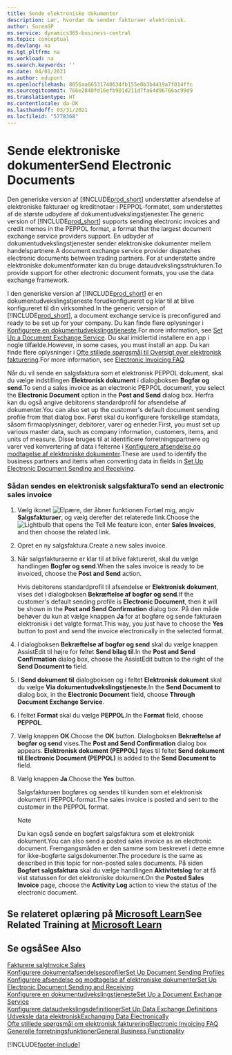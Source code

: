 ```yaml
---
title: Sende elektroniske dokumenter
description: Lær, hvordan du sender fakturaer elektronisk.
author: SorenGP
ms.service: dynamics365-business-central
ms.topic: conceptual
ms.devlang: na
ms.tgt_pltfrm: na
ms.workload: na
ms.search.keywords: ''
ms.date: 04/01/2021
ms.author: edupont
ms.openlocfilehash: 8056aa66531740634fb155e0b3b4419a7f014ffc
ms.sourcegitcommit: 766e2840fd16efb901d211d7fa64d96766ac99d9
ms.translationtype: HT
ms.contentlocale: da-DK
ms.lasthandoff: 03/31/2021
ms.locfileid: "5778368"
---
```

# <a name="send-electronic-documents"></a><span data-ttu-id="f8636-103">Sende elektroniske dokumenter</span><span class="sxs-lookup"><span data-stu-id="f8636-103">Send Electronic Documents</span></span>

<span data-ttu-id="f8636-104">Den generiske version af [!INCLUDE[prod_short](includes/prod_short.md)] understøtter afsendelse af elektroniske fakturaer og kreditnotaer i PEPPOL-formatet, som understøttes af de største udbydere af dokumentudvekslingstjenester.</span><span class="sxs-lookup"><span data-stu-id="f8636-104">The generic version of [!INCLUDE[prod_short](includes/prod_short.md)] supports sending electronic invoices and credit memos in the PEPPOL format, a format that the largest document exchange service providers support.</span></span> <span data-ttu-id="f8636-105">En udbyder af dokumentudvekslingstjenester sender elektroniske dokumenter mellem handelspartnere.</span><span class="sxs-lookup"><span data-stu-id="f8636-105">A document exchange service provider dispatches electronic documents between trading partners.</span></span> <span data-ttu-id="f8636-106">For at understøtte andre elektroniske dokumentformater kan du bruge dataudvekslingsstrukturen.</span><span class="sxs-lookup"><span data-stu-id="f8636-106">To provide support for other electronic document formats, you use the data exchange framework.</span></span>  

 <span data-ttu-id="f8636-107">I den generiske version af [!INCLUDE[prod_short](includes/prod_short.md)] er en dokumentudvekslingstjeneste forudkonfigureret og klar til at blive konfigureret til din virksomhed.</span><span class="sxs-lookup"><span data-stu-id="f8636-107">In the generic version of [!INCLUDE[prod_short](includes/prod_short.md)], a document exchange service is preconfigured and ready to be set up for your company.</span></span> <span data-ttu-id="f8636-108">Du kan finde flere oplysninger i [Konfigurere en dokumentudvekslingstjeneste](across-how-to-set-up-a-document-exchange-service.md).</span><span class="sxs-lookup"><span data-stu-id="f8636-108">For more information, see [Set Up a Document Exchange Service](across-how-to-set-up-a-document-exchange-service.md).</span></span> <span data-ttu-id="f8636-109">Du skal imidlertid installere en app i nogle tilfælde.</span><span class="sxs-lookup"><span data-stu-id="f8636-109">However, in some cases, you must install an app.</span></span> <span data-ttu-id="f8636-110">Du kan finde flere oplysninger i [Ofte stillede spørgsmål til Oversigt over elektronisk fakturering](faq-electronic-invoicing.yml).</span><span class="sxs-lookup"><span data-stu-id="f8636-110">For more information, see [Electronic Invoicing FAQ](faq-electronic-invoicing.yml).</span></span>  

 <span data-ttu-id="f8636-111">Når du vil sende en salgsfaktura som et elektronisk PEPPOL dokument, skal du vælge indstillingen **Elektronisk dokument** i dialogboksen **Bogfør og send**.</span><span class="sxs-lookup"><span data-stu-id="f8636-111">To send a sales invoice as an electronic PEPPOL document, you select the **Electronic Document** option in the **Post and Send** dialog box.</span></span> <span data-ttu-id="f8636-112">Herfra kan du også angive debitorens standardprofil for afsendelse af dokumenter.</span><span class="sxs-lookup"><span data-stu-id="f8636-112">You can also set up the customer's default document sending profile from that dialog box.</span></span> <span data-ttu-id="f8636-113">Først skal du konfigurere forskellige stamdata, såsom firmaoplysninger, debitorer, varer og enheder.</span><span class="sxs-lookup"><span data-stu-id="f8636-113">First, you must set up various master data, such as company information, customers, items, and units of measure.</span></span> <span data-ttu-id="f8636-114">Disse bruges til at identificere forretningspartnere og varer ved konvertering af data i felterne i [Konfigurere afsendelse og modtagelse af elektroniske dokumenter](across-how-to-set-up-electronic-document-sending-and-receiving.md).</span><span class="sxs-lookup"><span data-stu-id="f8636-114">These are used to identify the business partners and items when converting data in fields in [Set Up Electronic Document Sending and Receiving](across-how-to-set-up-electronic-document-sending-and-receiving.md).</span></span>  

### <a name="to-send-an-electronic-sales-invoice"></a><span data-ttu-id="f8636-115">Sådan sendes en elektronisk salgsfaktura</span><span class="sxs-lookup"><span data-stu-id="f8636-115">To send an electronic sales invoice</span></span>

1. <span data-ttu-id="f8636-116">Vælg ikonet ![Elpære, der åbner funktionen Fortæl mig](media/ui-search/search_small.png "Fortæl mig, hvad du vil foretage dig"), angiv **Salgsfakturaer**, og vælg derefter det relaterede link.</span><span class="sxs-lookup"><span data-stu-id="f8636-116">Choose the ![Lightbulb that opens the Tell Me feature](media/ui-search/search_small.png "Tell me what you want to do") icon, enter **Sales Invoices**, and then choose the related link.</span></span>  

2. <span data-ttu-id="f8636-117">Opret en ny salgsfaktura.</span><span class="sxs-lookup"><span data-stu-id="f8636-117">Create a new sales invoice.</span></span>  

3. <span data-ttu-id="f8636-118">Når salgsfakturaerne er klar til at blive faktureret, skal du vælge handlingen **Bogfør og send**.</span><span class="sxs-lookup"><span data-stu-id="f8636-118">When the sales invoice is ready to be invoiced, choose the **Post and Send** action.</span></span>  

     <span data-ttu-id="f8636-119">Hvis debitorens standardprofil til afsendelse er **Elektronisk dokument**, vises det i dialogboksen **Bekræftelse af bogfør og send**.</span><span class="sxs-lookup"><span data-stu-id="f8636-119">If the customer's default sending profile is **Electronic Document**, then it will be shown in the **Post and Send Confirmation** dialog box.</span></span> <span data-ttu-id="f8636-120">På den måde behøver du kun at vælge knappen **Ja** for at bogføre og sende fakturaen elektronisk i det valgte format.</span><span class="sxs-lookup"><span data-stu-id="f8636-120">This way, you just have to choose the **Yes** button to post and send the invoice electronically in the selected format.</span></span>  

4. <span data-ttu-id="f8636-121">I dialogboksen **Bekræftelse af bogfør og send** skal du vælge knappen AssistEdit til højre for feltet **Send bilag til**.</span><span class="sxs-lookup"><span data-stu-id="f8636-121">In the **Post and Send Confirmation** dialog box, choose the AssistEdit button to the right of the **Send Document to** field.</span></span>  

5. <span data-ttu-id="f8636-122">I **Send dokument til** dialogboksen og i feltet **Elektronisk dokument** skal du vælge **Via dokumentudvekslingstjeneste**.</span><span class="sxs-lookup"><span data-stu-id="f8636-122">In the **Send Document to** dialog box, in the **Electronic Document** field, choose **Through Document Exchange Service**.</span></span>  

6. <span data-ttu-id="f8636-123">I feltet **Format** skal du vælge **PEPPOL**.</span><span class="sxs-lookup"><span data-stu-id="f8636-123">In the **Format** field, choose **PEPPOL**.</span></span>  

7. <span data-ttu-id="f8636-124">Vælg knappen **OK**.</span><span class="sxs-lookup"><span data-stu-id="f8636-124">Choose the **OK** button.</span></span> <span data-ttu-id="f8636-125">Dialogboksen **Bekræftelse af bogfør og send** vises.</span><span class="sxs-lookup"><span data-stu-id="f8636-125">The **Post and Send Confirmation** dialog box appears.</span></span> <span data-ttu-id="f8636-126">**Elektronisk dokument (PEPPOL)** føjes til feltet **Send dokument til**.</span><span class="sxs-lookup"><span data-stu-id="f8636-126">**Electronic Document (PEPPOL)** is added to the **Send Document to** field.</span></span>  

8. <span data-ttu-id="f8636-127">Vælg knappen **Ja**.</span><span class="sxs-lookup"><span data-stu-id="f8636-127">Choose the **Yes** button.</span></span>  

     <span data-ttu-id="f8636-128">Salgsfakturaen bogføres og sendes til kunden som et elektronisk dokument i PEPPOL-format.</span><span class="sxs-lookup"><span data-stu-id="f8636-128">The sales invoice is posted and sent to the customer in the PEPPOL format.</span></span>  

    > [!NOTE]  
    >  <span data-ttu-id="f8636-129">Du kan også sende en bogført salgsfaktura som et elektronisk dokument.</span><span class="sxs-lookup"><span data-stu-id="f8636-129">You can also send a posted sales invoice as an electronic document.</span></span> <span data-ttu-id="f8636-130">Fremgangsmåden er den samme som beskrevet i dette emne for ikke-bogførte salgsdokumenter.</span><span class="sxs-lookup"><span data-stu-id="f8636-130">The procedure is the same as described in this topic for non-posted sales documents.</span></span> <span data-ttu-id="f8636-131">På siden **Bogført salgsfaktura** skal du vælge handlingen **Aktivitetslog** for at få vist statussen for det elektroniske dokument.</span><span class="sxs-lookup"><span data-stu-id="f8636-131">On the **Posted Sales Invoice** page, choose the **Activity Log** action to view the status of the electronic document.</span></span>  

## <a name="see-related-training-at-microsoft-learn"></a><span data-ttu-id="f8636-132">Se relateret oplæring på [Microsoft Learn](/learn/modules/electronic-documents-dynamics-365-business-central/index)</span><span class="sxs-lookup"><span data-stu-id="f8636-132">See Related Training at [Microsoft Learn](/learn/modules/electronic-documents-dynamics-365-business-central/index)</span></span>

## <a name="see-also"></a><span data-ttu-id="f8636-133">Se også</span><span class="sxs-lookup"><span data-stu-id="f8636-133">See Also</span></span>

[<span data-ttu-id="f8636-134">Fakturere salg</span><span class="sxs-lookup"><span data-stu-id="f8636-134">Invoice Sales</span></span>](sales-how-invoice-sales.md)  
[<span data-ttu-id="f8636-135">Konfigurere dokumentafsendelsesprofiler</span><span class="sxs-lookup"><span data-stu-id="f8636-135">Set Up Document Sending Profiles</span></span>](sales-how-setup-document-send-profiles.md)  
[<span data-ttu-id="f8636-136">Konfigurere afsendelse og modtagelse af elektroniske dokumenter</span><span class="sxs-lookup"><span data-stu-id="f8636-136">Set Up Electronic Document Sending and Receiving</span></span>](across-how-to-set-up-electronic-document-sending-and-receiving.md)  
[<span data-ttu-id="f8636-137">Konfigurere en dokumentudvekslingstjeneste</span><span class="sxs-lookup"><span data-stu-id="f8636-137">Set Up a Document Exchange Service</span></span>](across-how-to-set-up-a-document-exchange-service.md)  
[<span data-ttu-id="f8636-138">Konfigurere dataudvekslingsdefinitioner</span><span class="sxs-lookup"><span data-stu-id="f8636-138">Set Up Data Exchange Definitions</span></span>](across-how-to-set-up-data-exchange-definitions.md)  
[<span data-ttu-id="f8636-139">Udveksle data elektronisk</span><span class="sxs-lookup"><span data-stu-id="f8636-139">Exchanging Data Electronically</span></span>](across-data-exchange.md)  
[<span data-ttu-id="f8636-140">Ofte stillede spørgsmål om elektronisk fakturering</span><span class="sxs-lookup"><span data-stu-id="f8636-140">Electronic Invoicing FAQ</span></span>](faq-electronic-invoicing.yml)  
[<span data-ttu-id="f8636-141">Generelle forretningsfunktioner</span><span class="sxs-lookup"><span data-stu-id="f8636-141">General Business Functionality</span></span>](ui-across-business-areas.md)  


[!INCLUDE[footer-include](includes/footer-banner.md)]